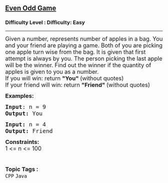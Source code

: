 <h2><a href="https://www.geeksforgeeks.org/problems/even-odd-game/1?page=1&category=Java&difficulty=Easy&status=unsolved&sortBy=submissions">Even Odd Game</a></h2><h3>Difficulty Level : Difficulty: Easy</h3><hr><div class="problems_problem_content__Xm_eO"><p><span style="font-size: 18px;">Given a number, represents number of apples in a bag. You and your friend are playing a game. Both of you are picking one apple turn wise from the bag. It is given&nbsp;that&nbsp;first attempt is always by you. The person picking the last apple will be the winner. Find out the winner if the quantity&nbsp;of apples is given to you&nbsp;as a number.<br>If you will win: return <strong>"You" </strong>(without quotes)<br>If your friend will win: return <strong>"Friend" </strong>(without quotes)</span></p>
<p><span style="font-size: 18px;"><strong>Examples:</strong></span></p>
<pre><span style="font-size: 18px;"><strong>Input</strong>: n = 9
<strong>Output:</strong> You</span></pre>
<pre><span style="font-size: 18px;"><strong>Input: </strong>n = 4
<strong>Output: </strong>Friend</span></pre>
<p><span style="font-size: 18px;"><strong>Constraints:</strong><br>1 &lt;= n &lt;= 100</span></p></div><br><p><span style=font-size:18px><strong>Topic Tags : </strong><br><code>CPP</code>&nbsp;<code>Java</code>&nbsp;